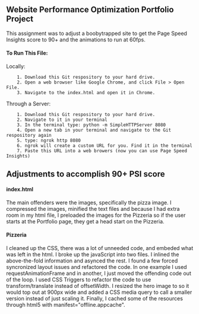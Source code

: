 ## Website Performance Optimization Portfolio Project
This assignment was to adjust a boobytrapped site to get the Page Speed Insights score to 90+ and the animations to run at 60fps.

#### To Run This File:
Locally:
```
	1. Download this Git respository to your hard drive.
	2. Open a web browser like Google Chrome, and click File > Open File.
	3. Navigate to the index.html and open it in Chrome. 
```
Through a Server: 
```
	1. Download this Git respository to your hard drive. 
	2. Navigate to it in your terminal
	3. In the terminal type: python -m SimpleHTTPServer 8080
	4. Open a new tab in your terminal and navigate to the Git respository again
	5. type: ngrok http 8080
	6. ngrok will create a custom URL for you. Find it in the terminal
	7. Paste this URL into a web browers (now you can use Page Speed Insights)
```


## Adjustments to accomplish 90+ PSI score

#### index.html
The main offenders were the images, specifically the pizza image. I compressed the images, minified the text files and because I had extra room in my html file, I preloaded the images for the Pizzeria so if the user starts at the Portfolio page, they get a head start on the Pizzeria.

#### Pizzeria
I cleaned up the CSS, there was a lot of unneeded code, and embeded what was left in the html. I broke up the javaScript into two files. I inlined the above-the-fold information and asynced the rest. I found a few forced syncronized layout issues and refactored the code. In one example I used requestAnimationFrame and in another, I just moved the offending code out of the loop. I used CSS Triggers to refactor the code to use transform/translate instead of offsetWidth. I resized the hero image to so it would top out at 900px wide and added a CSS media query to call a smaller version instead of just scaling it. Finally, I cached some of the resources through html5 with manifest="offline.appcache".
